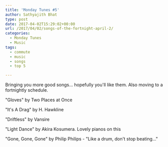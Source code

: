 ```yaml
---
title: 'Monday Tunes #5'
author: Sathyajith Bhat
type: post
date: 2017-04-02T15:29:02+00:00
url: /2017/04/02/songs-of-the-fortnight-april-2/
categories:
  - Monday Tunes
  - Music
tags:
  - commute
  - music
  - songs
  - top 5

---
```

Bringing you more good songs&#8230; hopefully you'll like them. Also moving to a fortnightly schedule.



"Gloves" by Two Places at Once



"It's A Drag" by H. Hawkline



"Driftless" by Vansire



"Light Dance" by Akira Kosumera. Lovely pianos on this



"Gone, Gone, Gone" by Philip Philips - "Like a drum, don't stop beating&#8230;"